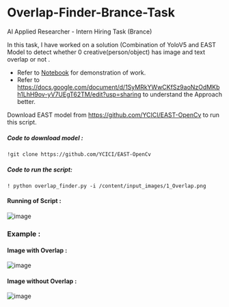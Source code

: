 # Overlap-Finder-Brance-Task
AI Applied Researcher - Intern Hiring Task  (Brance) 

In this task, I have worked on a solution (Combination of YoloV5 and EAST Model to detect whether 0 creative(person/object) has image and text overlap or
not .

* Refer to  [Notebook](https://github.com/Sooryak12/overlap-finder-brance-task/blob/main/Overlap_Detection_Demonstration.ipynb) for demonstration of work.
* Refer to https://docs.google.com/document/d/1SyMRkYWwCKfSz9aoNzOdMKbh1LhH9ov-yV7UEgT62TM/edit?usp=sharing to understand the Approach better.

Download EAST model from https://github.com/YCICI/EAST-OpenCv to run this script.

##### Code to download model :
```
!git clone https://github.com/YCICI/EAST-OpenCv
```

##### Code to run the script:
```
! python overlap_finder.py -i /content/input_images/1_Overlap.png
```

#### Running of Script :

![image](https://github.com/Sooryak12/overlap-finder-brance-task/assets/55055042/b0e0a783-3fd1-454d-8b9d-6bce5daa566e)


### Example : 

#### Image with Overlap : 
![image](https://github.com/Sooryak12/overlap-finder-brance-task/assets/55055042/a640f883-4f88-4864-a6cf-6fab9b1991ee)


#### Image without Overlap :

![image](https://github.com/Sooryak12/overlap-finder-brance-task/assets/55055042/93e9c71d-1f59-40c6-ad8d-ddd0efe68fb9)
